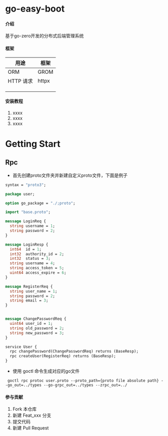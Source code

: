 # go-easy-boot

#### 介绍

基于go-zero开发的分布式后端管理系统

#### 框架

| 用途      | 框架    |
|---------|-------|
| ORM     | GROM  |
| HTTP 请求 | httpx |
|         |       |
|         |       |
|         |       |

#### 安装教程

1. xxxx
2. xxxx
3. xxxx

# Getting Start

## Rpc

- 首先创建proto文件夹并新建自定义proto文件，下面是例子

```proto
syntax = "proto3";

package user;

option go_package = "./;proto";

import "base.proto";

message LoginReq {
  string username = 1;
  string password = 2;
}

message LoginResp {
  int64  id = 1;
  int32  authority_id = 2;
  int32  status = 3;
  string username = 4;
  string access_token = 5;
  uint64 access_expire = 6;
}

message RegisterReq {
  string user_name = 1;
  string password = 2;
  string email = 3;
}


message ChangePasswordReq {
  uint64 user_id = 1;
  string old_password = 2;
  string new_password = 3;
}

service User {
  rpc changePassword(ChangePasswordReq) returns (BaseResp);
  rpc createUser(RegisterReq) returns (BaseResp);
}

```

- 使用 goctl 命令生成对应的go文件

```shell
 goctl rpc protoc user.proto --proto_path={proto file absolute path} --go_out=../types --go-grpc_out=../types --zrpc_out=../
```

#### 参与贡献

1. Fork 本仓库
2. 新建 Feat_xxx 分支
3. 提交代码
4. 新建 Pull Request

